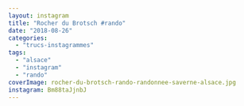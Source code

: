 ```yaml
---
layout: instagram
title: "Rocher du Brotsch #rando"
date: "2018-08-26"
categories: 
  - "trucs-instagrammes"
tags: 
  - "alsace"
  - "instagram"
  - "rando"
coverImage: rocher-du-brotsch-rando-randonnee-saverne-alsace.jpg
instagram: Bm88taJjnbJ
---
```

